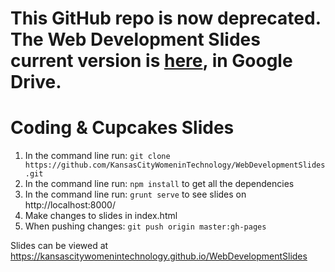 # This GitHub repo is now deprecated. The Web Development Slides current version is [here](https://docs.google.com/presentation/d/1HDiQp0uHq6kDYdCkHoxNXO-B6aGSwYA9pN6vZS3xEgE/edit#slide=id.p), in Google Drive.

# Coding & Cupcakes Slides

1. In the command line run: `git clone https://github.com/KansasCityWomeninTechnology/WebDevelopmentSlides.git`
2. In the command line run: `npm install` to get all the dependencies
3. In the command line run: `grunt serve` to see slides on http://localhost:8000/
4. Make changes to slides in index.html
5. When pushing changes: `git push origin master:gh-pages`

Slides can be viewed at https://kansascitywomenintechnology.github.io/WebDevelopmentSlides
